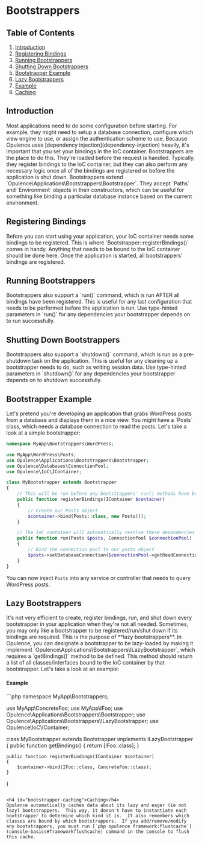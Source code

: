 # Bootstrappers

## Table of Contents
1. [Introduction](#introduction)
2. [Registering Bindings](#registering-bindings)
3. [Running Bootstrappers](#running-bootstrappers)
4. [Shutting Down Bootstrappers](#bootstrapper-shutdown)
5. [Bootstrapper Example](#bootstrapper-example)
6. [Lazy Bootstrappers](#lazy-bootstrappers)
  1. [Example](#lazy-example)
  2. [Caching](#bootstrapper-caching)

<h2 id="introduction">Introduction</h2>
Most applications need to do some configuration before starting.  For example, they might need to setup a database connection, configure which view engine to use, or assign the authentication scheme to use.  Because Opulence uses [dependency injection](dependency-injection) heavily, it's important that you set your bindings in the IoC container.  Bootstrappers are the place to do this.  They're loaded before the request is handled.  Typically, they register bindings to the IoC container, but they can also perform any necessary logic once all of the bindings are registered or before the application is shut down.  Bootstrappers extend `Opulence\Applications\Bootstrappers\Bootstrapper`.  They accept `Paths` and `Environment` objects in their constructors, which can be useful for something like binding a particular database instance based on the current environment.

<h2 id="registering-bindings">Registering Bindings</h2>
Before you can start using your application, your IoC container needs some bindings to be registered.  This is where `Bootstrapper::registerBindings()` comes in handy.  Anything that needs to be bound to the IoC container should be done here.  Once the application is started, all bootstrappers' bindings are registered.

<h2 id="running-bootstrappers">Running Bootstrappers</h2>
Bootstrappers also support a `run()` command, which is run AFTER all bindings have been registered.  This is useful for any last configuration that needs to be performed before the application is run.  Use type-hinted parameters in `run()` for any dependencies your bootstrapper depends on to run successfully.

<h2 id="bootstrapper-shutdown">Shutting Down Bootstrappers</h2>
Bootstrappers also support a `shutdown()` command, which is run as a pre-shutdown task on the application.  This is useful for any cleaning up a bootstrapper needs to do, such as writing session data.  Use type-hinted parameters in `shutdown()` for any dependencies your bootstrapper depends on to shutdown successfully.

<h2 id="bootstrapper-example">Bootstrapper Example</h2>
Let's pretend you're developing an application that grabs WordPress posts from a database and displays them in a nice view.  You might have a `Posts` class, which needs a database connection to read the posts.  Let's take a look at a simple bootstrapper:

```php
namespace MyApp\Bootstrappers\WordPress;

use MyApp\WordPress\Posts;
use Opulence\Applications\Bootstrappers\Bootstrapper;
use Opulence\Databases\ConnectionPool;
use Opulence\IoC\IContainer;

class MyBootstrapper extends Bootstrapper
{
    // This will be run before any bootstrappers' run() methods have been called
    public function registerBindings(IContainer $container)
    {
        // Create our Posts object
        $container->bind(Posts::class, new Posts());
    }

    // The IoC container will automatically resolve these dependencies
    public function run(Posts $posts, ConnectionPool $connectionPool)
    {
        // Bind the connection pool to our posts object
        $posts->setDatabaseConnection($connectionPool->getReadConnection());
    }
}
```

You can now inject `Posts` into any service or controller that needs to query WordPress posts.

<h2 id="lazy-bootstrappers">Lazy Bootstrappers</h2>
It's not very efficient to create, register bindings, run, and shut down every bootstrapper in your application when they're not all needed.  Sometimes, you may only like a bootstrapper to be registered/run/shut down if its bindings are required.  This is the purpose of **lazy bootstrappers**.  In Opulence, you can designate a bootstrapper to be lazy-loaded by making it implement `Opulence\Applications\Bootstrappers\ILazyBootstrapper`, which requires a `getBindings()` method to be defined.  This method should return a list of all classes/interfaces bound to the IoC container by that bootstrapper.  Let's take a look at an example:

<h4 id="lazy-example">Example</h4>
```php
namespace MyApp\Bootstrappers;

use MyApp\ConcreteFoo;
use MyApp\IFoo;
use Opulence\Applications\Bootstrappers\Bootstrapper;
use Opulence\Applications\Bootstrappers\ILazyBootstrapper;
use Opulence\IoC\IContainer;

class MyBootstrapper extends Bootstrapper implements ILazyBootstrapper
{
    public function getBindings()
    {
        return [IFoo::class];
    }
    
    public function registerBindings(IContainer $container)
    {
        $container->bind(IFoo::class, ConcreteFoo::class);
    }
}
```

<h4 id="bootstrapper-caching">Caching</h4>
Opulence automatically caches data about its lazy and eager (ie not lazy) bootstrappers.  This way, it doesn't have to instantiate each bootstrapper to determine which kind it is.  It also remembers which classes are bound by which bootstrappers.  If you add/remove/modify any bootstrappers, you must run [`php opulence framework:flushcache`](console-basics#frameworkflushcache) command in the console to flush this cache.